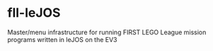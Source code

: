 # fll-leJOS
Master/menu infrastructure for running FIRST LEGO League mission programs written in leJOS on the EV3
